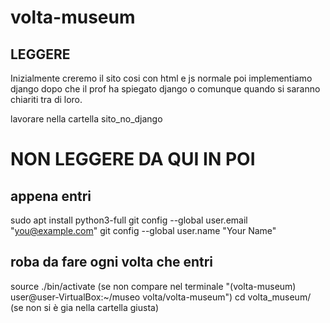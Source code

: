 # volta-museum


## LEGGERE

Inizialmente creremo il sito cosi con html e js normale poi implementiamo django dopo che il prof ha spiegato django o comunque quando si saranno chiariti tra di loro.

lavorare nella cartella sito_no_django

# NON LEGGERE DA QUI IN POI

## appena entri

sudo apt install python3-full
git config --global user.email "you@example.com"
git config --global user.name "Your Name"

## roba da fare ogni volta che entri

source ./bin/activate    (se non compare nel terminale "(volta-museum) user@user-VirtualBox:~/museo volta/volta-museum")
cd volta_museum/   (se non si è gia nella cartella giusta)